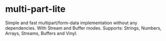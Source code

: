 # multi-part-lite
Simple and fast multipart/form-data implementation without any dependencies. With Stream and Buffer modes. Supports: Strings, Numbers, Arrays, Streams, Buffers and Vinyl.
